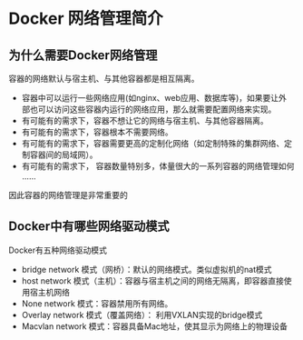 # Docker 网络管理简介

## 为什么需要Docker网络管理

容器的网络默认与宿主机、与其他容器都是相互隔离。

- 容器中可以运行一些网络应用(如nginx、web应用、数据库等)，如果要让外部也可以访问这些容器内运行的网络应用，那么就需要配置网络来实现。
- 有可能有的需求下，容器不想让它的网络与宿主机、与其他容器隔离。
- 有可能有的需求下，容器根本不需要网络。
- 有可能有的需求下，容器需要更高的定制化网络（如定制特殊的集群网络、定制容器间的局域网）。
- 有可能有的需求下， 容器数量特别多，体量很大的一系列容器的网络管理如何
……

因此容器的网络管理是非常重要的

## Docker中有哪些网络驱动模式

Docker有五种网络驱动模式

- bridge network 模式（网桥）：默认的网络模式。类似虚拟机的nat模式
- host network 模式（主机）：容器与宿主机之间的网络无隔离，即容器直接使用宿主机网络
- None network 模式：容器禁用所有网络。
- Overlay network 模式（覆盖网络）： 利用VXLAN实现的bridge模式
- Macvlan network 模式：容器具备Mac地址，使其显示为网络上的物理设备
